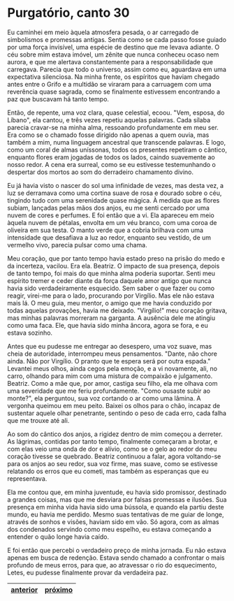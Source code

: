 # Purgatório, canto 30

Eu caminhei em meio àquela atmosfera pesada, o ar carregado de simbolismos e promessas antigas. Sentia como se cada passo fosse guiado por uma força invisível, uma espécie de destino que me levava adiante. O céu sobre mim estava imóvel, um zênite que nunca conheceu ocaso nem aurora, e que me alertava constantemente para a responsabilidade que carregava. Parecia que todo o universo, assim como eu, aguardava em uma expectativa silenciosa. Na minha frente, os espíritos que haviam chegado antes entre o Grifo e a multidão se viraram para a carruagem com uma reverência quase sagrada, como se finalmente estivessem encontrando a paz que buscavam há tanto tempo.

Então, de repente, uma voz clara, quase celestial, ecoou. "Vem, esposa, do Líbano", ela cantou, e três vezes repetiu aquelas palavras. Cada sílaba parecia cravar-se na minha alma, ressoando profundamente em meu ser. Era como se o chamado fosse dirigido não apenas a quem ouvia, mas também a mim, numa linguagem ancestral que transcende palavras. E logo, como um coral de almas uníssonas, todos os presentes repetiram o cântico, enquanto flores eram jogadas de todos os lados, caindo suavemente ao nosso redor. A cena era surreal, como se eu estivesse testemunhando o despertar dos mortos ao som do derradeiro chamamento divino.

Eu já havia visto o nascer do sol uma infinidade de vezes, mas desta vez, a luz se derramava como uma cortina suave de rosa e dourado sobre o céu, tingindo tudo com uma serenidade quase mágica. À medida que as flores subiam, lançadas pelas mãos dos anjos, eu me senti cercado por uma nuvem de cores e perfumes. E foi então que a vi. Ela apareceu em meio àquela nuvem de pétalas, envolta em um véu branco, com uma coroa de oliveira em sua testa. O manto verde que a cobria brilhava com uma intensidade que desafiava a luz ao redor, enquanto seu vestido, de um vermelho vivo, parecia pulsar como uma chama.

Meu coração, que por tanto tempo havia estado preso na prisão do medo e da incerteza, vacilou. Era ela. Beatriz. O impacto de sua presença, depois de tanto tempo, foi mais do que minha alma poderia suportar. Senti meu espírito tremer e ceder diante da força daquele amor antigo que nunca havia sido verdadeiramente esquecido. Sem saber o que fazer ou como reagir, virei-me para o lado, procurando por Virgílio. Mas ele não estava mais lá. O meu guia, meu mentor, o amigo que me havia conduzido por todas aquelas provações, havia me deixado. "Virgílio!" meu coração gritava, mas minhas palavras morreram na garganta. A ausência dele me atingiu como uma faca. Ele, que havia sido minha âncora, agora se fora, e eu estava sozinho.

Antes que eu pudesse me entregar ao desespero, uma voz suave, mas cheia de autoridade, interrompeu meus pensamentos. "Dante, não chore ainda. Não por Virgílio. O pranto que te espera será por outra espada." Levantei meus olhos, ainda cegos pela emoção, e a vi novamente, ali, no carro, olhando para mim com uma mistura de compaixão e julgamento. Beatriz. Como a mãe que, por amor, castiga seu filho, ela me olhava com uma severidade que me feriu profundamente. "Como ousaste subir ao monte?", ela perguntou, sua voz cortando o ar como uma lâmina. A vergonha queimou em meu peito. Baixei os olhos para o chão, incapaz de sustentar aquele olhar penetrante, sentindo o peso de cada erro, cada falha que me trouxe até ali.

Ao som do cântico dos anjos, a rigidez dentro de mim começou a derreter. As lágrimas, contidas por tanto tempo, finalmente começaram a brotar, e com elas veio uma onda de dor e alívio, como se o gelo ao redor do meu coração tivesse se quebrado. Beatriz continuou a falar, agora voltando-se para os anjos ao seu redor, sua voz firme, mas suave, como se estivesse relatando os erros que eu cometi, mas também as esperanças que eu representava.

Ela me contou que, em minha juventude, eu havia sido promissor, destinado a grandes coisas, mas que me desviara por falsas promessas e ilusões. Sua presença em minha vida havia sido uma bússola, e quando ela partiu deste mundo, eu havia me perdido. Mesmo suas tentativas de me guiar de longe, através de sonhos e visões, haviam sido em vão. Só agora, com as almas dos condenados servindo como meu espelho, eu estava começando a entender o quão longe havia caído.

E foi então que percebi o verdadeiro preço de minha jornada. Eu não estava apenas em busca de redenção. Estava sendo chamado a confrontar o mais profundo de meus erros, para que, ao atravessar o rio do esquecimento, Letes, eu pudesse finalmente provar da verdadeira paz.

| [anterior](/b_purgatorio/29/README.md) | [próximo](/b_purgatorio/31/README.md) |
|----------|---------|